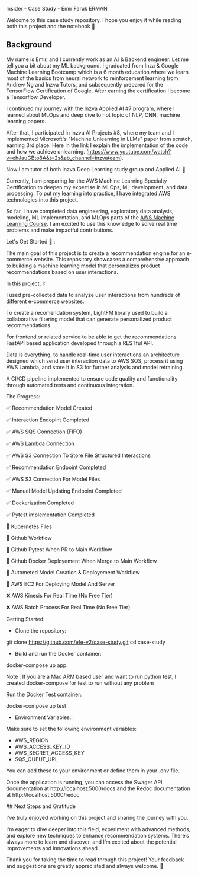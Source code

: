 Insider - Case Study - Emir Faruk ERMAN

Welcome to this case study repository. I hope you enjoy it while reading both this project and the notebook 🚀

## Background

My name is Emir, and I currently work as an AI & Backend engineer. Let me tell you a bit about my ML background. I graduated from Inza & Google Machine Learning Bootcamp which is a 6 month education where we learn most of the basics from neural network to reinforcement learning from Andrew Ng and Inzva Tutors, and subsequently prepared for the TensorFlow Certification of Google. After earning the certification I become a Tensorflow Developer.

I continued my journey with the Inzva Applied AI #7 program, where I learned about MLOps and deep dive to hot topic of NLP, CNN, machine learning papers.

After that, I participated in Inzva AI Projects #8, where my team and I implemented Microsoft's "Machine Unlearning in LLMs" paper from scratch, earning 3rd place. Here in the link I explain the implementation of the code and how we achieve unlearning. 
(https://www.youtube.com/watch?v=ehJauGBto8A&t=2s&ab_channel=inzvateam).

Now I am tutor of both Inzva Deep Learning study group and Applied AI 🚀

Currently, I am preparing for the AWS Machine Learning Specialty Certification to deepen my expertise in MLOps, ML development, and data processing. To put my learning into practice, I have integrated AWS technologies into this project.

So far, I have completed data engineering, exploratory data analysis, modeling, ML implementation, and MLOps parts of the [AWS Machine Learning Course](https://www.udemy.com/course/aws-machine-learning/?couponCode=LETSLEARNNOWPP). I am excited to use this knowledge to solve real time problems and make impactful contributions.


Let's Get Started 🚀 : 


The main goal of this project is to create a recommendation engine for an e-commerce website. This repository showcases a comprehensive approach to building a machine learning model that personalizes product recommendations based on user interactions.

In this project, I:

I used pre-collected data to analyze user interactions from hundreds of different e-commerce websites.

To create a recomendation system, LightFM library used to build a collaborative filtering model that can generate personalized product recommendations.

For frontend or related service to be able to get the recommendations FastAPI based application developed through a RESTful API.

Data is everything, to handle real-time user interactions an architecture designed which send user interaction data to AWS SQS, process it using AWS Lambda, and store it in S3 for further analysis and model retraining.

A CI/CD pipeline implemented to ensure code quality and functionality through automated tests and continuous integration.


The Progress:

✅ Recommendation Model Created

✅ Interaction Endopint Completed

   ✅ AWS SQS Connection (FIFO)

   ✅ AWS Lambda Connection

   ✅ AWS S3 Connection To Store File Structured Interactions
   
✅ Recommendation Endpoint Completed
   
   ✅ AWS S3 Connection For Model Files

✅ Manuel Model Updating Endpoint Completed
   
✅ Dockerization Completed

✅ Pytest implementation Completed

🔲 Kubernetes Files

🔲 Github Workflow  
   
   🔲 Github Pytest When PR to Main Workflow 

   🔲 Github Docker Deployement When Merge to Main Workflow 

🔲 Autometed Model Creation & Deployement Workflow

🔲 AWS EC2 For Deploying Model And Server

❌ AWS Kinesis For Real Time (No Free Tier)

❌ AWS Batch Process For Real Time (No Free Tier)


Getting Started: 

- Clone the repository:

git clone https://github.com/efe-v2/case-study.git
cd case-study

- Build and run the Docker container:

docker-compose up app

Note : If you are a Mac ARM based user and want to run python test, I created docker-compose for test to run without any problem

Run the Docker Test container:

docker-compose up test

- Environment Variables::

Make sure to set the following environment variables:

- AWS_REGION
- AWS_ACCESS_KEY_ID
- AWS_SECRET_ACCESS_KEY
- SQS_QUEUE_URL

You can add these to your environment or define them in your .env file.

Once the application is running, you can access the Swager API documentation at http://localhost:5000/docs and the Redoc documentation at http://localhost:5000/redoc


## Next Steps and Gratitude

I've truly enjoyed working on this project and sharing the journey with you.

I'm eager to dive deeper into this field, experiment with advanced methods, and explore new techniques to enhance recommendation systems. There’s always more to learn and discover, and I’m excited about the potential improvements and innovations ahead.

Thank you for taking the time to read through this project! Your feedback and suggestions are greatly appreciated and always welcome. 🚀